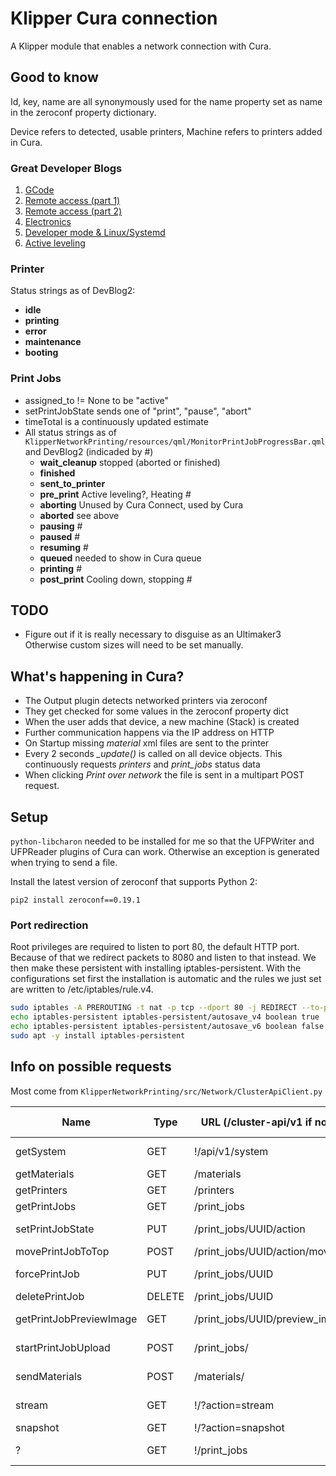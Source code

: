 # Klipper Cura connection

A Klipper module that enables a network connection with Cura.


## Good to know

Id, key, name are all synonymously used for the name property
set as name in the zeroconf property dictionary.

Device refers to detected, usable printers, Machine refers
to printers added in Cura.

### Great Developer Blogs

1) [GCode](https://community.ultimaker.com/topic/15555-inside-the-ultimaker-3-day-1-gcode/)
2) [Remote access (part 1)](https://community.ultimaker.com/topic/15574-inside-the-ultimaker-3-day-2-remote-access-part-1/)
3) [Remote access (part 2)](https://community.ultimaker.com/topic/15604-inside-the-ultimaker-3-day-3-remote-access-part-2/)
4) [Electronics](https://community.ultimaker.com/topic/15649-inside-the-ultimaker-3-day-4-electronics/)
5) [Developer mode & Linux/Systemd](https://community.ultimaker.com/topic/15664-inside-the-ultimaker-3-day-5-developer-mode-linuxsystemd/)
6) [Active leveling](https://community.ultimaker.com/topic/15687-inside-the-ultimaker-3-day-6-active-leveling/)

### Printer

Status strings as of DevBlog2:

* **idle**
* **printing**
* **error**
* **maintenance**
* **booting**

### Print Jobs

* assigned\_to != None to be "active"
* setPrintJobState sends one of "print", "pause", "abort"
* timeTotal is a continuously updated estimate
* All status strings as of
    `KlipperNetworkPrinting/resources/qml/MonitorPrintJobProgressBar.qml`
    and DevBlog2 (indicaded by #)
    * **wait_cleanup** stopped (aborted or finished)
    * **finished**
    * **sent_to_printer**
    * **pre_print** Active leveling?, Heating #
    * **aborting** Unused by Cura Connect, used by Cura
    * **aborted** see above
    * **pausing** #
    * **paused** #
    * **resuming** #
    * **queued** needed to show in Cura queue
    * **printing** #
    * **post_print** Cooling down, stopping #


## TODO

* Figure out if it is really necessary to disguise as an Ultimaker3  
    Otherwise custom sizes will need to be set manually.


## What's happening in Cura?

* The Output plugin detects networked printers via zeroconf
* They get checked for some values in the zeroconf property dict
* When the user adds that device, a new machine (Stack) is created
* Further communication happens via the IP address on HTTP
* On Startup missing _material_ xml files are sent to the printer
* Every 2 seconds _\_update()_ is called on all device objects.
    This continuously requests _printers_ and _print_jobs_ status data
* When clicking _Print over network_ the file is sent in a multipart POST request.


## Setup

`python-libcharon` needed to be installed for me so that the
UFPWriter and UFPReader plugins of Cura can work. Otherwise
an exception is generated when trying to send a file.

Install the latest version of zeroconf that supports Python 2:

`pip2 install zeroconf==0.19.1`

### Port redirection

Root privileges are required to listen to port 80, the default HTTP port.
Because of that we redirect packets to 8080 and listen to that instead.
We then make these persistent with installing iptables-persistent.
With the configurations set first the installation is automatic and the
rules we just set are written to /etc/iptables/rule.v4.

```bash
sudo iptables -A PREROUTING -t nat -p tcp --dport 80 -j REDIRECT --to-ports 8008
echo iptables-persistent iptables-persistent/autosave_v4 boolean true | sudo debconf-set-selections
echo iptables-persistent iptables-persistent/autosave_v6 boolean false | sudo debconf-set-selections
sudo apt -y install iptables-persistent
```


## Info on possible requests

Most come from `KlipperNetworkPrinting/src/Network/ClusterApiClient.py`

|Name                   |Type   |URL (/cluster-api/v1 if not !) |Data (sent or requested)       |Requested at           |Implemented
|-----------------------|-------|-------------------------------|-------------------------------|-----------------------|-----------
|getSystem              |GET    |!/api/v1/system                |PrinterSystemStatus            |At manual connection   |False
|getMaterials           |GET    |/materials                     |[ClusterMaterial]              |At startup             |True
|getPrinters            |GET    |/printers                      |[ClusterPrinterStatus]         |Periodically           |True
|getPrintJobs           |GET    |/print\_jobs                   |[ClusterPrintJobStatus]        |Periodically           |True
|setPrintJobState       |PUT    |/print\_jobs/UUID/action       |{action:(pause\|print\|abort)} |GUI                    |True
|movePrintJobToTop      |POST   |/print\_jobs/UUID/action/move  |{to\_position:0,list:queued}   |GUI                    |True
|forcePrintJob          |PUT    |/print\_jobs/UUID              |{force:True}                   |GUI (Override)         |True
|deletePrintJob         |DELETE |/print\_jobs/UUID              |None                           |GUI                    |True
|getPrintJobPreviewImage|GET    |/print\_jobs/UUID/preview\_image|Image bytes (PNG file works)  |At job creation        |Temporary
|startPrintJobUpload    |POST   |/print\_jobs/                  |owner & .gcode file (MIME)     |"Print over Network"   |True
|sendMaterials          |POST   |/materials/                    |.xml.fdm-material file (MIME)  |Sent if not on printer |True
|stream                 |GET    |!/?action=stream               |Redirect                       |Open stream            |True
|snapshot               |GET    |!/?action=snapshot             |Redirect                       |None                   |True
|?                      |GET    |!/print\_jobs                  |?                              |Browser view           |False
